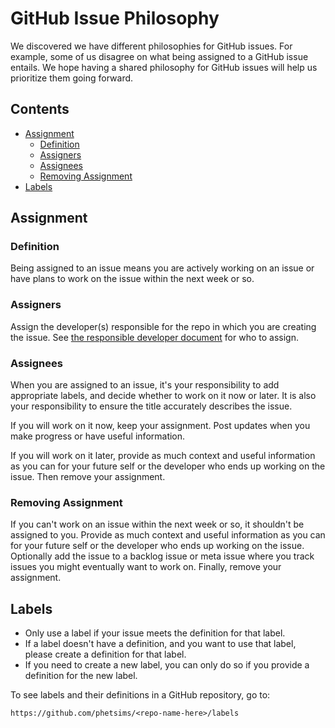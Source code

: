 GitHub Issue Philosophy
=======================

We discovered we have different philosophies for GitHub issues. For
example, some of us disagree on what being assigned to a GitHub issue
entails. We hope having a shared philosophy for GitHub issues will help
us prioritize them going forward.

Contents
--------

- [Assignment](#assignment)
  - [Definition](#definition)
  - [Assigners](#assigners)
  - [Assignees](#assignees)
  - [Removing Assignment](#removing-assignment)
- [Labels](#labels)

Assignment
----------

### Definition

Being assigned to an issue means you are actively working on an issue or
have plans to work on the issue within the next week or so.

### Assigners

Assign the developer(s) responsible for the repo in which you are
creating the issue. See [the responsible developer
document](https://github.com/phetsims/phet-info/blob/master/sim-info/responsible_dev.json)
for who to assign.

### Assignees

When you are assigned to an issue, it's your responsibility to add
appropriate labels, and decide whether to work on it now or later. It is
also your responsibility to ensure the title accurately describes the
issue.

If you will work on it now, keep your assignment. Post updates when you
make progress or have useful information.

If you will work on it later, provide as much context and useful
information as you can for your future self or the developer who ends up
working on the issue. Then remove your assignment.

### Removing Assignment

If you can't work on an issue within the next week or so, it shouldn't
be assigned to you. Provide as much context and useful information as
you can for your future self or the developer who ends up working on the
issue. Optionally add the issue to a backlog issue or meta issue where
you track issues you might eventually want to work on. Finally, remove
your assignment.

Labels
------

- Only use a label if your issue meets the definition for that label.
- If a label doesn't have a definition, and you want to use that label,
  please create a definition for that label.
- If you need to create a new label, you can only do so if you provide
  a definition for the new label.

To see labels and their definitions in a GitHub repository, go to:

```
https://github.com/phetsims/<repo-name-here>/labels
```
